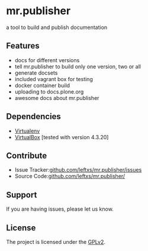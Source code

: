# mr.publisher

a tool to build and publish documentation


## Features

- docs for different versions
- tell mr.publisher to build only one version, two or all
- generate docsets
- included vagrant box for testing
- docker container build
- uploading to docs.plone.org
- awesome docs about mr.publisher

## Dependencies

- [Virtualenv](https://virtualenv.pypa.io/en/latest/ "Virtualenv's Homepage")
- [VirtualBox](https://www.virtualbox.org/ "VirtualBox's Homepage") [tested with version 4.3.20]

## Contribute

- Issue Tracker:[github.com/leftxs/mr.publisher/issues](https://github.com/leftxs/mr.publisher/issues "Issue Tracker")
- Source Code:[github.com/leftxs/mr.publisher/](https://github.com/leftxs/mr.publisher "Code on GitHub")

## Support

If you are having issues, please let us know.

## License

The project is licensed under the [GPLv2](https://github.com/svx/mr.publisher/blob/master/LICENSE "Link to GPLv2").

